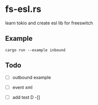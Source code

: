 # fs-esl.rs

learn tokio and create esl lib for freeswitch

## Example

```shell
cargo run --example inbound
```

## Todo

- [ ] outbound example

- [ ] event xml
 
- [ ] add test
D
-[] 

